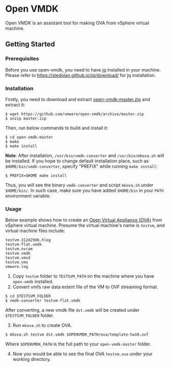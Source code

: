 # Open VMDK

Open VMDK is an assistant tool for making OVA from vSphere virtual machine.

## Getting Started

### Prerequisites

Before you use open-vmdk, you need to have [jq](https://stedolan.github.io/jq/) installed in your machine. Please refer to https://stedolan.github.io/jq/download/ for jq installation.

### Installation
Firstly, you need to download and extract [open-vmdk-master.zip](https://github.com/vmware/open-vmdk/archive/master.zip) and extract it:
```
$ wget https://github.com/vmware/open-vmdk/archive/master.zip
$ unzip master.zip
```

Then, run below commands to build and install it:

```
$ cd open-vmdk-master
$ make
$ make install
```
**Note**: After installation, `/usr/bin/vmdk-converter` and `/usr/bin/mkova.sh` will be installed. If you hope to change default installation place, such as `$HOME/bin/vmdk-converter`, specify "PREFIX" while running `make install`:
```
$ PREFIX=$HOME make install
```
Thus, you will see the binary `vmdk-converter` and script `mkova.sh` under `$HOME/bin/`. In such case, make sure you have added `$HOME/bin` in your `PATH` environment variable.


### Usage

Below example shows how to create an [Open Virtual Appliance (OVA)](https://en.wikipedia.org/wiki/Virtual_appliance) from vSphere virtual machine. Presume the virtual machine's name is `testvm`, and virtual machine files include:
```
testvm-312d29db.hlog
testvm-flat.vmdk
testvm.nvram
testvm.vmdk
testvm.vmsd
testvm.vmx
vmware.log
```
1. Copy `testvm` folder to `TESTSVM_PATH` on the machine where you have `open-vmdk` installed.
2. Convert vmfs raw data extent file of the VM to OVF streaming format.
```
$ cd $TESTSVM_FOLDER
$ vmdk-converter testvm-flat.vmdk
```
After converting, a new vmdk file `dst.vmdk` will be created under `$TESTSVM_FOLDER` folder.

3. Run `mkova.sh` to create OVA.
```
$ mkova.sh testvm dst.vmdk $OPENVMDK_PATH/ova/template-hw10.ovf
```
Where `$OPENVMDK_PATH` is the full path to your `open-vmdk-master` folder.

4. Now you would be able to see the final OVA `testvm.ova` under your working directory.
